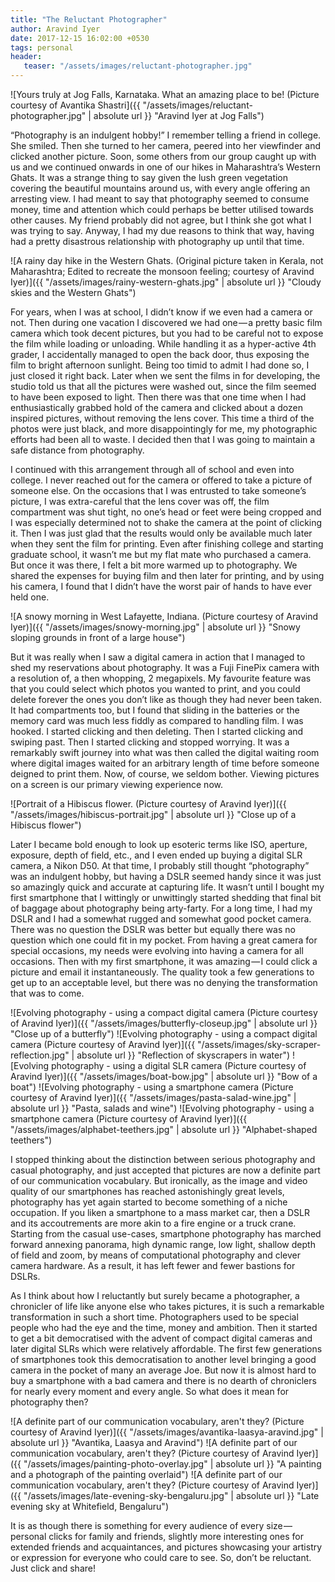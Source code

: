 ```yaml
---
title: "The Reluctant Photographer"
author: Aravind Iyer
date: 2017-12-15 16:02:00 +0530
tags: personal
header:
   teaser: "/assets/images/reluctant-photographer.jpg"
---
```


![Yours truly at Jog Falls, Karnataka. What an amazing place to be! (Picture courtesy of Avantika Shastri]({{ "/assets/images/reluctant-photographer.jpg" | absolute url }} "Aravind Iyer at Jog Falls")

“Photography is an indulgent hobby!” I remember telling a friend in college. She smiled. Then she turned to her camera, peered into her viewfinder and clicked another picture. Soon, some others from our group caught up with us and we continued onwards in one of our hikes in Maharashtra’s Western Ghats. It was a strange thing to say given the lush green vegetation covering the beautiful mountains around us, with every angle offering an arresting view. I had meant to say that photography seemed to consume money, time and attention which could perhaps be better utilised towards other causes. My friend probably did not agree, but I think she got what I was trying to say. Anyway, I had my due reasons to think that way, having had a pretty disastrous relationship with photography up until that time.

![A rainy day hike in the Western Ghats. (Original picture taken in Kerala, not Maharashtra; Edited to recreate the monsoon feeling; courtesy of Aravind Iyer)]({{ "/assets/images/rainy-western-ghats.jpg" | absolute url }} "Cloudy skies and the Western Ghats")

For years, when I was at school, I didn’t know if we even had a camera or not. Then during one vacation I discovered we had one — a pretty basic film camera which took decent pictures, but you had to be careful not to expose the film while loading or unloading. While handling it as a hyper-active 4th grader, I accidentally managed to open the back door, thus exposing the film to bright afternoon sunlight. Being too timid to admit I had done so, I just closed it right back. Later when we sent the films in for developing, the studio told us that all the pictures were washed out, since the film seemed to have been exposed to light. Then there was that one time when I had enthusiastically grabbed hold of the camera and clicked about a dozen inspired pictures, without removing the lens cover. This time a third of the photos were just black, and more disappointingly for me, my photographic efforts had been all to waste. I decided then that I was going to maintain a safe distance from photography.

I continued with this arrangement through all of school and even into college. I never reached out for the camera or offered to take a picture of someone else. On the occasions that I was entrusted to take someone’s picture, I was extra-careful that the lens cover was off, the film compartment was shut tight, no one’s head or feet were being cropped and I was especially determined not to shake the camera at the point of clicking it. Then I was just glad that the results would only be available much later when they sent the film for printing. Even after finishing college and starting graduate school, it wasn’t me but my flat mate who purchased a camera. But once it was there, I felt a bit more warmed up to photography. We shared the expenses for buying film and then later for printing, and by using his camera, I found that I didn’t have the worst pair of hands to have ever held one.

![A snowy morning in West Lafayette, Indiana. (Picture courtesy of Aravind Iyer)]({{ "/assets/images/snowy-morning.jpg" | absolute url }} "Snowy sloping grounds in front of a large house")

But it was really when I saw a digital camera in action that I managed to shed my reservations about photography. It was a Fuji FinePix camera with a resolution of, a then whopping, 2 megapixels. My favourite feature was that you could select which photos you wanted to print, and you could delete forever the ones you don’t like as though they had never been taken. It had compartments too, but I found that sliding in the batteries or the memory card was much less fiddly as compared to handling film. I was hooked. I started clicking and then deleting. Then I started clicking and swiping past. Then I started clicking and stopped worrying. It was a remarkably swift journey into what was then called the digital waiting room where digital images waited for an arbitrary length of time before someone deigned to print them. Now, of course, we seldom bother. Viewing pictures on a screen is our primary viewing experience now.

![Portrait of a Hibiscus flower. (Picture courtesy of Aravind Iyer)]({{ "/assets/images/hibiscus-portrait.jpg" | absolute url }} "Close up of a Hibiscus flower")

Later I became bold enough to look up esoteric terms like ISO, aperture, exposure, depth of field, etc., and I even ended up buying a digital SLR camera, a Nikon D50. At that time, I probably still thought “photography” was an indulgent hobby, but having a DSLR seemed handy since it was just so amazingly quick and accurate at capturing life. It wasn’t until I bought my first smartphone that I wittingly or unwittingly started shedding that final bit of baggage about photography being arty-farty. For a long time, I had my DSLR and I had a somewhat rugged and somewhat good pocket camera. There was no question the DSLR was better but equally there was no question which one could fit in my pocket. From having a great camera for special occasions, my needs were evolving into having a camera for all occasions. Then with my first smartphone, it was amazing — I could click a picture and email it instantaneously. The quality took a few generations to get up to an acceptable level, but there was no denying the transformation that was to come.

![Evolving photography - using a compact digital camera (Picture courtesy of Aravind Iyer)]({{ "/assets/images/butterfly-closeup.jpg" | absolute url }} "Close up of a butterfly")
![Evolving photography - using a compact digital camera (Picture courtesy of Aravind Iyer)]({{ "/assets/images/sky-scraper-reflection.jpg" | absolute url }} "Reflection of skyscrapers in water")
![Evolving photography - using a digital SLR camera (Picture courtesy of Aravind Iyer)]({{ "/assets/images/boat-bow.jpg" | absolute url }} "Bow of a boat")
![Evolving photography - using a smartphone camera (Picture courtesy of Aravind Iyer)]({{ "/assets/images/pasta-salad-wine.jpg" | absolute url }} "Pasta, salads and wine")
![Evolving photography - using a smartphone camera (Picture courtesy of Aravind Iyer)]({{ "/assets/images/alphabet-teethers.jpg" | absolute url }} "Alphabet-shaped teethers")

I stopped thinking about the distinction between serious photography and casual photography, and just accepted that pictures are now a definite part of our communication vocabulary. But ironically, as the image and video quality of our smartphones has reached astonishingly great levels, photography has yet again started to become something of a niche occupation. If you liken a smartphone to a mass market car, then a DSLR and its accoutrements are more akin to a fire engine or a truck crane. Starting from the casual use-cases, smartphone photography has marched forward annexing panorama, high dynamic range, low light, shallow depth of field and zoom, by means of computational photography and clever camera hardware. As a result, it has left fewer and fewer bastions for DSLRs.

As I think about how I reluctantly but surely became a photographer, a chronicler of life like anyone else who takes pictures, it is such a remarkable transformation in such a short time. Photographers used to be special people who had the eye and the time, money and ambition. Then it started to get a bit democratised with the advent of compact digital cameras and later digital SLRs which were relatively affordable. The first few generations of smartphones took this democratisation to another level bringing a good camera in the pocket of many an average Joe. But now it is almost hard to buy a smartphone with a bad camera and there is no dearth of chroniclers for nearly every moment and every angle. So what does it mean for photography then?

![A definite part of our communication vocabulary, aren't they? (Picture courtesy of Aravind Iyer)]({{ "/assets/images/avantika-laasya-aravind.jpg" | absolute url }} "Avantika, Laasya and Aravind")
![A definite part of our communication vocabulary, aren't they? (Picture courtesy of Aravind Iyer)]({{ "/assets/images/painting-photo-overlay.jpg" | absolute url }} "A painting and a photograph of the painting overlaid")
![A definite part of our communication vocabulary, aren't they? (Picture courtesy of Aravind Iyer)]({{ "/assets/images/late-evening-sky-bengaluru.jpg" | absolute url }} "Late evening sky at Whitefield, Bengaluru")

It is as though there is something for every audience of every size — personal clicks for family and friends, slightly more interesting ones for extended friends and acquaintances, and pictures showcasing your artistry or expression for everyone who could care to see. So, don’t be reluctant. Just click and share!
